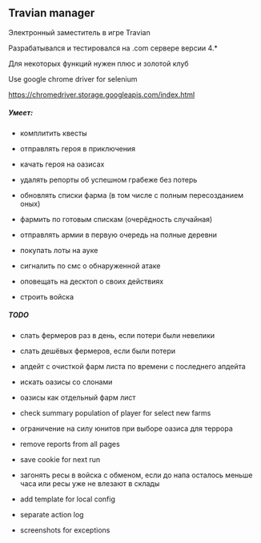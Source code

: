 Travian manager
---

Электронный заместитель в игре Travian

Разрабатывался и тестировался на .com сервере версии 4.*

Для некоторых функций нужен плюс и золотой клуб

Use google chrome driver for selenium

https://chromedriver.storage.googleapis.com/index.html


##### Умеет:
- комплитить квесты

- отправлять героя в приключения

- качать героя на оазисах

- удалять репорты об успешном грабеже без потерь

- обновлять списки фарма (в том числе с полным пересозданием оных)

- фармить по готовым спискам (очерёдность случайная)

- отправлять армии в первую очередь на полные деревни

- покупать лоты на ауке

- сигналить по смс о обнаруженной атаке

- оповещать на десктоп о своих действиях

- строить войска


##### TODO
- cлать фермеров раз в день, если потери были невелики
- слать дешёвых фермеров, если были потери
- апдейт с очисткой фарм листа по времени с последнего апдейта
- искать оазисы со слонами

- оазисы как отдельный фарм лист
- check summary population of player for select new farms
- ограничение на силу юнитов при выборе оазиса для террора


- remove reports from all pages
- save cookie for next run
- загонять ресы в войска с обменом, если до напа осталось меньше часа или ресы уже не влезают в склады


- add template for local config
- separate action log
- screenshots for exceptions
